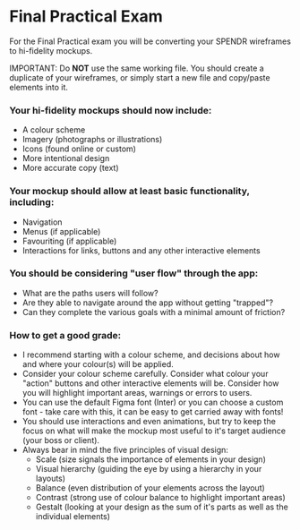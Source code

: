 # Final Practical Exam

For the Final Practical exam you will be converting your SPENDR wireframes to hi-fidelity mockups.

IMPORTANT: Do **NOT** use the same working file. You should create a duplicate of your wireframes, or simply start a new file and copy/paste elements into it. 

### Your hi-fidelity mockups should now include:

- A colour scheme
- Imagery (photographs or illustrations)
- Icons (found online or custom)
- More intentional design
- More accurate copy (text)

### Your mockup should allow at least basic functionality, including:

- Navigation
- Menus (if applicable)
- Favouriting (if applicable)
- Interactions for links, buttons and any other interactive elements

### You should be considering "user flow" through the app:

- What are the paths users will follow?
- Are they able to navigate around the app without getting "trapped"?
- Can they complete the various goals with a minimal amount of friction?

### How to get a good grade:

- I recommend starting with a colour scheme, and decisions about how and where your colour(s) will be applied.
- Consider your colour scheme carefully. Consider what colour your "action" buttons and other interactive elements will be. Consider how you will highlight important areas, warnings or errors to users.
- You can use the default Figma font (Inter) or you can choose a custom font - take care with this, it can be easy to get carried away with fonts!
- You should use interactions and even animations, but try to keep the focus on what will make the mockup most useful to it's target audience (your boss or client).
- Always bear in mind the five principles of visual design:
  - Scale (size signals the importance of elements in your design)
  - Visual hierarchy (guiding the eye by using a hierarchy in your layouts)
  - Balance (even distribution of your elements across the layout)
  - Contrast (strong use of colour balance to highlight important areas)
  - Gestalt (looking at your design as the sum of it's parts as well as the individual elements)
